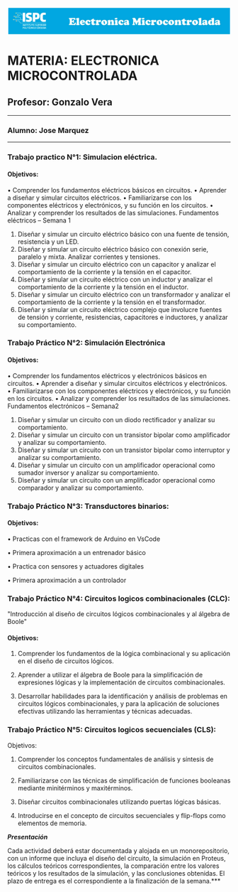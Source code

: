 ![alt text](/rcs/Visual/Logo%20EM.png)

# MATERIA: ELECTRONICA MICROCONTROLADA
## Profesor: Gonzalo Vera
___
### Alumno: Jose Marquez
___

### **Trabajo practico N°1: Simulacion eléctrica.**

#### Objetivos:  


• Comprender los fundamentos eléctricos básicos en circuitos.
• Aprender a diseñar y simular circuitos eléctricos.
• Familiarizarse con los componentes eléctricos y electrónicos, y su función en
los circuitos.
• Analizar y comprender los resultados de las simulaciones.
Fundamentos eléctricos – Semana 1
1. Diseñar y simular un circuito eléctrico básico con una fuente de tensión,
resistencia y un LED.
2. Diseñar y simular un circuito eléctrico básico con conexión serie, paralelo y
mixta. Analizar corrientes y tensiones.
3. Diseñar y simular un circuito eléctrico con un capacitor y analizar el
comportamiento de la corriente y la tensión en el capacitor.
4. Diseñar y simular un circuito eléctrico con un inductor y analizar el
comportamiento de la corriente y la tensión en el inductor.
5. Diseñar y simular un circuito eléctrico con un transformador y analizar el
comportamiento de la corriente y la tensión en el transformador.
6. Diseñar y simular un circuito eléctrico complejo que involucre fuentes de
tensión y corriente, resistencias, capacitores e inductores, y analizar su
comportamiento.  
  

### **Trabajo Práctico N°2: Simulación Electrónica**  

#### Objetivos:  

  
• Comprender los fundamentos eléctricos y electrónicos básicos en circuitos.
• Aprender a diseñar y simular circuitos eléctricos y electrónicos.
• Familiarizarse con los componentes eléctricos y electrónicos, y su función en los circuitos.
• Analizar y comprender los resultados de las simulaciones.
Fundamentos electrónicos – Semana2
1. Diseñar y simular un circuito con un diodo rectificador y analizar su comportamiento.
2. Diseñar y simular un circuito con un transistor bipolar como amplificador y analizar su comportamiento.
3. Diseñar y simular un circuito con un transistor bipolar como interruptor y analizar su comportamiento.
4. Diseñar y simular un circuito con un amplificador operacional como sumador inversor y analizar su comportamiento.
5. Diseñar y simular un circuito con un amplificador operacional como comparador y analizar su comportamiento.

### **Trabajo Práctico N°3: Transductores binarios:**  

 
#### Objetivos:  

• Practicas con el framework de Arduino en VsCode  

• Primera aproximación a un entrenador básico  

• Practica con sensores y actuadores digitales  

• Primera aproximación a un controlador  


### **Trabajo Práctico N°4: Circuitos logicos combinacionales (CLC):**  

"Introducción al diseño de circuitos lógicos combinacionales y al álgebra de Boole"  

#### Objetivos:  

1. Comprender los fundamentos de la lógica combinacional y su aplicación en el diseño de circuitos lógicos.  

2. Aprender a utilizar el álgebra de Boole para la simplificación de expresiones lógicas y la implementación de circuitos combinacionales.  

3. Desarrollar habilidades para la identificación y análisis de problemas en circuitos lógicos combinacionales, y para la aplicación de soluciones efectivas utilizando las herramientas y técnicas adecuadas.  

### **Trabajo Práctico N°5: Circuitos logicos secuenciales (CLS):**  

Objetivos:
1. Comprender los conceptos fundamentales de análisis y síntesis de circuitos combinacionales.  

2. Familiarizarse con las técnicas de simplificación de funciones booleanas mediante minitérminos y maxitérminos.
3. Diseñar circuitos combinacionales utilizando puertas lógicas básicas.  

4. Introducirse en el concepto de circuitos secuenciales y flip-flops como elementos de memoria.  

      
***Presentación***

Cada actividad deberá estar documentada y alojada en un monorepositorio, con un
informe que incluya el diseño del circuito, la simulación en Proteus, los cálculos
teóricos correspondientes, la comparación entre los valores teóricos y los resultados
de la simulación, y las conclusiones obtenidas.
El plazo de entrega es el correspondiente a la finalización de la semana.***  

